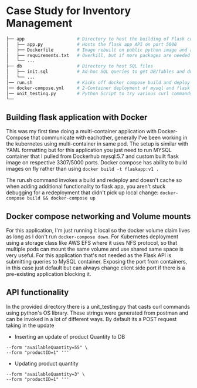 
# Case Study for Inventory Management
``` bash
├── app                    # Directory to host the building of Flask container
│   ├── app.py             # Hosts the flask app API on port 5000
│   ├── Dockerfile         # Image rebuilt on public python image and adding in app.py
│   ├── requirements.txt   # Overkill, but if more packages are needed this is cleaner
│   └── ...                
├── db                     # Directory to host SQL files
│   ├── init.sql           # Ad-hoc SQL queries to get DB/Tables and dummy data inserted
│   └── ...                
│── run.sh                 # Kicks off docker compose build and deploy - Nice to have for testing
│── docker-compose.yml     # 2-Container deployment of mysql and flask app
│── unit_testing.py        # Python Script to try various curl commands for POST/GET
└──
```

## Building flask application with Docker

This was my first time doing a multi-container application with Docker-Compose that communicate with eachother, generally I've been working in the kubernetes using multi-container in same pod. The setup is similar with YAML formatting but for this application you just need to run MYSQL container that I pulled from Dockerhub mysql:5.7 and custom built flask image on respective 3307/5000 ports. Docker compose has ability to build images on fly rather than using ```docker build -t flaskapp:v1 . ```

The run.sh command invokes a build and redeploy and doesn't cache so when adding additional functionality to flask app, you aren't stuck debugging for a redeployment that didn't pick up local change: ```docker-compose build && docker-compose up ```

## Docker compose networking and Volume mounts

For this application, I'm just running it local so the docker volume claim lives as long as I don't run ```docker-compose down```. For Kubernetes deployment using a storage class like AWS EFS where it uses NFS protocol, so that multiple pods can mount the same volume and use shared same space is very useful. For this application that's not needed as the Flask API is submitting queries to MySQL container. Exposing the port from containers, in this case just default but can always change client side port if there is a pre-existing application blocking it.

## API functionality

In the provided directory there is a unit_testing.py that casts curl commands using python's OS library. These strings were generated from postman and can be invoked in a lot of different ways. By default its a POST request taking in the update

* Inserting an update of product Quantity to DB

```curl --location --request POST "localhost:5000/inventory" \
--form "availableQuantity=55" \
--form "productID=1" '''
```

* Updating product quantity

```curl --location --request POST "localhost:5000/inventory" \
--form "availableQuantity=3" \
--form "productID=1" '''
